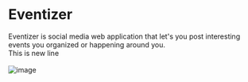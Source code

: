 # Eventizer
Eventizer is social media web application that let's you post interesting events you organized or happening around you.\
This is new line\
\
![image](https://github.com/Harsh1925/Eventizer/assets/57036820/a4dc7cb4-041b-4fa7-b757-36eb4b75efbd)
